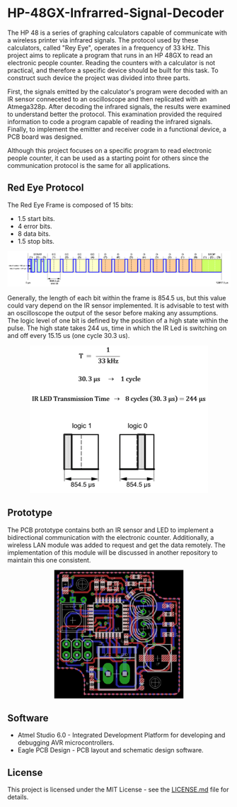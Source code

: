 # HP-48GX-Infrarred-Signal-Decoder

The HP 48 is a series of graphing calculators capable of communicate with a wireless printer via infrared signals. The protocol used by these calculators, called "Rey Eye", operates in a frequency of 33 kHz. This project aims to replicate a program that runs in an HP 48GX to read an electronic people counter. Reading the counters with a calculator is not practical, and therefore a specific device should be built for this task. To construct such device the project was divided into three parts.

First, the signals emitted by the calculator's program were decoded with an IR sensor conneceted to an oscilloscope and then replicated with an Atmega328p. After decoding the infrared signals, the results were examined to understand better the protocol. This examination provided the required information to code a program capable of reading the infrared signals. Finally, to implement the emitter and receiver code in a functional device, a PCB board was designed.

Although this project focuses on a specific program to read electronic people counter, it can be used as a starting point for others since the communication protocol is the same for all applications.

## Red Eye Protocol

The Red Eye Frame is composed of 15 bits:

* 1.5 start bits.   
* 4 error bits.
* 8 data bits.
* 1.5 stop bits.

<p align="center">
  <img src="img/red_eye_frame.png">
</p>

Generally, the length of each bit within the frame is 854.5 us, but this value could vary depend on the IR sensor implemented. It is advisable to test with an oscilloscope the output of the sesor before making any assumptions. The logic level of one bit is defined by the position of a high state within the pulse. The high state takes 244 us, time in which the IR Led is switching on and off every 15.15 us (one cycle 30.3 us).

<p align="center">
  <img src="img/bit.png">
</p>

## Prototype

The PCB prototype contains both an IR sensor and LED to implement a bidirectional communication with the electronic counter. Additionally, a wireless LAN module was added to request and get the data remotely. The implementation of this module will be discussed in another repository to maintain this one consistent.

<p align="center">
  <img src="img/board1.png">
</p>

## Software

* Atmel Studio 6.0 - Integrated Development Platform for developing and debugging AVR microcontrollers.
* Eagle PCB Design - PCB layout and schematic design software.

## License

This project is licensed under the MIT License - see the [LICENSE.md](LICENSE.md) file for details.
